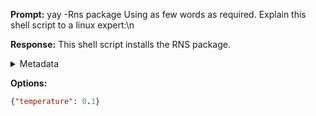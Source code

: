 **Prompt:**
yay -Rns package
 Using as few words as required. Explain this shell script to a linux expert:\n

**Response:**
This shell script installs the RNS package.

<details><summary>Metadata</summary>

- Duration: 2562 ms
- Datetime: 2023-10-18T08:18:43.553344
- Model: gpt-3.5-turbo-0613

</details>

**Options:**
```json
{"temperature": 0.1}
```

